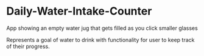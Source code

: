 # Daily-Water-Intake-Counter

App showing an empty water jug that gets filled as you click smaller glasses

Represents a goal of water to drink with functionality for user to keep track of their progress.
